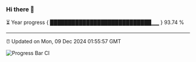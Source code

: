 ### Hi there 👋

⏳ Year progress { ████████████████████████████▁▁ } 93.74 %

---

⏰ Updated on Mon, 09 Dec 2024 01:55:57 GMT

![Progress Bar CI](https://github.com/ZhaoGui/ZhaoGui/workflows/Progress%20Bar%20CI/badge.svg)
